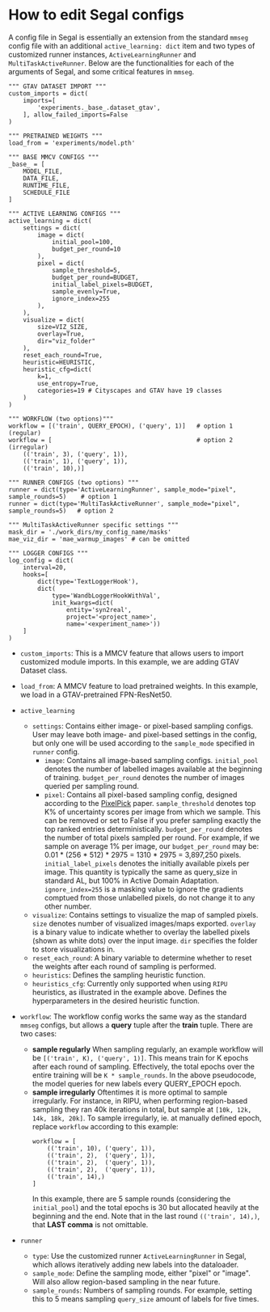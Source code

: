 # How to edit Segal configs


A config file in Segal is essentially an extension from the standard `mmseg` config file with an additional `active_learning: dict` item and two types of customized runner instances, `ActiveLearningRunner` and `MultiTaskActiveRunner`. Below are the functionalities for each of the arguments of Segal, and some critical features in `mmseg`.

```
""" GTAV DATASET IMPORT """
custom_imports = dict(
    imports=[
        'experiments._base_.dataset_gtav',
    ], allow_failed_imports=False
)

""" PRETRAINED WEIGHTS """
load_from = 'experiments/model.pth'

""" BASE MMCV CONFIGS """
_base_ = [ 
    MODEL_FILE, 
    DATA_FILE, 
    RUNTIME_FILE,
    SCHEDULE_FILE
]

""" ACTIVE LEARNING CONFIGS """
active_learning = dict(
    settings = dict(
        image = dict(
            initial_pool=100, 
            budget_per_round=10
        ),
        pixel = dict(      
            sample_threshold=5,
            budget_per_round=BUDGET,           
            initial_label_pixels=BUDGET,
            sample_evenly=True,
            ignore_index=255
        ),
    ),
    visualize = dict(
        size=VIZ_SIZE,
        overlay=True,
        dir="viz_folder"
    ),
    reset_each_round=True,
    heuristic=HEURISTIC,
    heuristic_cfg=dict(
        k=1,
        use_entropy=True,
        categories=19 # Cityscapes and GTAV have 19 classes
    )
)

""" WORKFLOW (two options)"""
workflow = [('train', QUERY_EPOCH), ('query', 1)]   # option 1 (regular)
workflow = [                                        # option 2 (irregular)
    (('train', 3), ('query', 1)),
    (('train', 1), ('query', 1)),
    (('train', 10),)] 

""" RUNNER CONFIGS (two options) """
runner = dict(type='ActiveLearningRunner', sample_mode="pixel", sample_rounds=5)    # option 1
runner = dict(type='MultiTaskActiveRunner', sample_mode="pixel", sample_rounds=5)   # option 2

""" MultiTaskActiveRunner specific settings """
mask_dir = './work_dirs/my_config_name/masks'
mae_viz_dir = 'mae_warmup_images' # can be omitted

""" LOGGER CONFIGS """
log_config = dict(
    interval=20,
    hooks=[
        dict(type='TextLoggerHook'),
        dict(
            type='WandbLoggerHookWithVal',
            init_kwargs=dict(
                entity='syn2real',
                project='<project_name>',
                name='<experiment_name>'))
    ]
)

```
- `custom_imports`: This is a MMCV feature that allows users to import customized module imports. In this example, we are adding GTAV Dataset class.
- `load_from`: A MMCV feature to load pretrained weights. In this example, we load in a GTAV-pretrained FPN-ResNet50.
- `active_learning`
    - `settings`: Contains either image- or pixel-based sampling configs. User may leave both image- and pixel-based settings in the config, but only one will be used according to the `sample_mode` specified in `runner` config.
        - `image`: Contains all image-based sampling configs. `initial_pool` denotes the number of labelled images available at the beginning of training. `budget_per_round` denotes the number of images queried per sampling round. 
        - `pixel`: Contains all pixel-based sampling config, designed according to the [PixelPick](https://github.com/NoelShin/PixelPick) paper. `sample_threshold` denotes top K% of uncertainty scores per image from which we sample. This can be removed or set to False if you prefer sampling exactly the top ranked entries deterministically. `budget_per_round` denotes the number of total pixels sampled per round. For example, if we sample on average 1% per image, our `budget_per_round` may be:<br> 0.01 * (256 * 512) * 2975 = 1310 * 2975 = 3,897,250 pixels. <br> `initial_label_pixels` denotes the initially available pixels per image. This quantity is typically the same as query_size in standard AL, but 100% in Active Domain Adaptation. `ignore_index=255` is a masking value to ignore the gradients comptued from those unlabelled pixels, do not change it to any other number. 
    - `visualize`: Contains settings to visualize the map of sampled pixels. `size` denotes number of visualized images/maps exported. `overlay` is a binary value to indicate whether to overlay the labelled pixels (shown as white dots) over the input image. `dir` specifies the folder to store visualizations in.
    - `reset_each_round`: A binary variable to determine whether to reset the weights after each round of sampling is performed.
    - `heuristics`: Defines the sampling heuristic function.
    - `heuristics_cfg`: Currently only supported when using `RIPU` heuristics, as illustrated in the example above. Defines the hyperparameters in the desired heuristic function. 
- `workflow`: The workflow config works the same way as the standard `mmseg` configs, but allows a **query** tuple after the **train** tuple. There are two cases:
    - **sample regularly**
    When sampling regularly, an example workflow will be `[('train', K), ('query', 1)]`. This means train for K epochs after each round of sampling. Effectively, the total epochs over the entire training will be `K * sample_rounds`. In the above pseudocode, the model queries for new labels every QUERY_EPOCH epoch.  
    - **sample irregularly**
    Oftentimes it is more optimal to sample irregularly. For instance, in RIPU, when performing region-based sampling they ran 40k iterations in total, but sample at `[10k, 12k, 14k, 18k, 20k]`. To sample irregularly, ie. at manually defined epoch, replace `workflow` according to this example: 
        ```
        workflow = [
            (('train', 10), ('query', 1)),
            (('train', 2),  ('query', 1)),
            (('train', 2),  ('query', 1)),
            (('train', 2),  ('query', 1)),
            (('train', 14),)
        ] 
        ```
        In this example, there are 5 sample rounds (considering the `initial_pool`) and the total epochs is 30 but allocated heavily at the beginning and the end. Note that in the last round `(('train', 14),)`, that **LAST comma** is not omittable.
    
- `runner`
    - `type`: Use the customized runner `ActiveLearningRunner` in Segal, which allows iteratively adding new labels into the dataloader.
    - `sample_mode`: Define the sampling mode, either "pixel" or "image". Will also allow region-based sampling in the near future. 
    - `sample_rounds`: Numbers of sampling rounds. For example, setting this to 5 means sampling `query_size` amount of labels for five times.